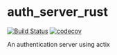 # auth_server_rust
[![Build Status](https://github.com/ddboline/auth_server_rust/workflows/Rust/badge.svg?branch=main)](https://github.com/ddboline/auth_server_rust/actions?branch=main)
[![codecov](https://codecov.io/gh/ddboline/auth_server_rust/branch/main/graph/badge.svg)](https://codecov.io/gh/ddboline/auth_server_rust)

An authentication server using actix
